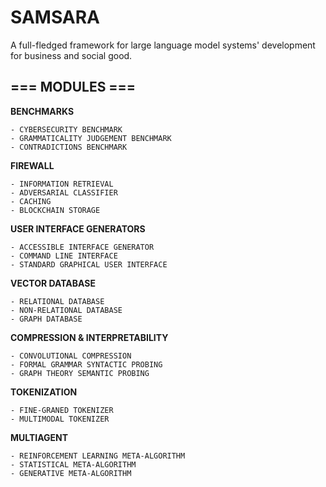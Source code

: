 # SAMSARA

A full-fledged framework for large language model systems' development for business and social good.

## === MODULES ===

**BENCHMARKS**

    - CYBERSECURITY BENCHMARK
    - GRAMMATICALITY JUDGEMENT BENCHMARK
    - CONTRADICTIONS BENCHMARK

**FIREWALL**

    - INFORMATION RETRIEVAL
    - ADVERSARIAL CLASSIFIER
    - CACHING
    - BLOCKCHAIN STORAGE

**USER INTERFACE GENERATORS**

    - ACCESSIBLE INTERFACE GENERATOR
    - COMMAND LINE INTERFACE
    - STANDARD GRAPHICAL USER INTERFACE

**VECTOR DATABASE**

    - RELATIONAL DATABASE
    - NON-RELATIONAL DATABASE
    - GRAPH DATABASE

**COMPRESSION & INTERPRETABILITY**

    - CONVOLUTIONAL COMPRESSION
    - FORMAL GRAMMAR SYNTACTIC PROBING
    - GRAPH THEORY SEMANTIC PROBING

**TOKENIZATION**

    - FINE-GRANED TOKENIZER
    - MULTIMODAL TOKENIZER

**MULTIAGENT**

    - REINFORCEMENT LEARNING META-ALGORITHM
    - STATISTICAL META-ALGORITHM
    - GENERATIVE META-ALGORITHM

